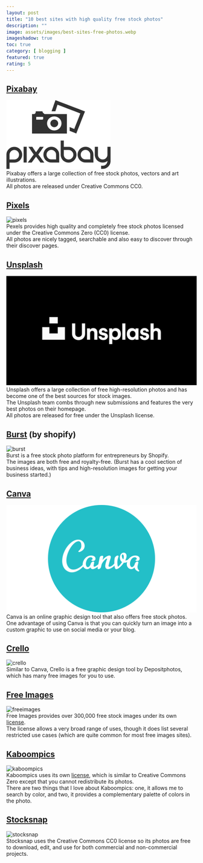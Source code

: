 ```yaml
---
layout: post
title: "10 best sites with high quality free stock photos"
description: ""
image: assets/images/best-sites-free-photos.webp
imageshadow: true
toc: true
category: [ blogging ]
featured: true
rating: 5
---
```




## [Pixabay](https://pixabay.com)
![pixabay](assets/images/pixabay.png)      
Pixabay offers a large collection of free stock photos, vectors and art illustrations.       
All photos are released under Creative Commons CC0.

## [Pixels](https://www.pixels.com)
![pixels](assets/images/pixels.png)      
Pexels provides high quality and completely free stock photos licensed under the Creative Commons Zero (CC0) license.      
All photos are nicely tagged, searchable and also easy to discover through their discover pages.        

## [Unsplash](https://unsplash.com)
![unsplash](assets/images/unsplash.jpeg)     
Unsplash offers a large collection of free high-resolution photos and has become one of the best sources for stock images.    
The Unsplash team combs through new submissions and features the very best photos on their homepage.      
All photos are released for free under the Unsplash license.       

## [Burst](https://burst.shopify.com) (by shopify)
![burst](assets/images/burst.webp)     
Burst is a free stock photo platform for entrepreneurs by Shopify.     
The images are both free and royalty-free. (Burst has a cool section of business ideas, with tips and high-resolution images for getting your business started.)

## [Canva](https://www.canva.com/photos/free/)
![canva](assets/images/canva.png)       
Canva is an online graphic design tool that also offers free stock photos.      
One advantage of using Canva is that you can quickly turn an image into a custom graphic to use on social media or your blog.

## [Crello](https://crello.com/)
![crello](assets/images/crello.webp)     
Similar to Canva, Crello is a free graphic design tool by Depositphotos, which has many free images for you to use.      

## [Free Images](https://www.freeimages.com/)
![freeimages](assets/images/freeimages.webp)     
Free Images provides over 300,000 free stock images under its own <a href="https://www.freeimages.com/license" target="_blank" rel="nofollow noreferrer">license</a>.       
The license allows a very broad range of uses, though it does list several restricted use cases (which are quite common for most free images sites).    

## [Kaboompics](https://kaboompics.com)
![kaboompics](assets/images/kaboompics.webp)      
Kaboompics uses its own <a href="https://kaboompics.com/page/license-and-faq" rel="nofollow noreferrer" target="_blank">license</a>, which is similar to Creative Commons Zero except that you cannot redistribute its photos.     
There are two things that I love about Kaboompics: one, it allows me to search by color, and two, it provides a complementary palette of colors in the photo.     

## [Stocksnap](https://stocksnap.io)
![stocksnap](assets/images/stocksnap.webp)      
Stocksnap uses the Creative Commons CC0 license so its photos are free to download, edit, and use for both commercial and non-commercial projects.     







